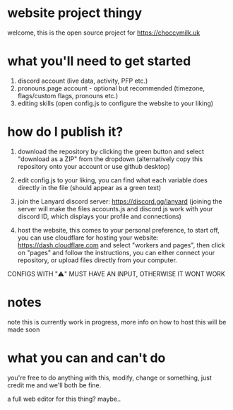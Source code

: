 # website project thingy

welcome, this is the open source project for https://choccymilk.uk

# what you'll need to get started
1. discord account (live data, activity, PFP etc.)
2. pronouns.page account - optional but recommended (timezone, flags/custom flags, pronouns etc.)
3. editing skills (open config.js to configure the website to your liking)

# how do I publish it?
1. download the repository by clicking the green button and select "download as a ZIP" from the dropdown (alternatively copy this repository onto your account or use github desktop) 
2. edit config.js to your liking, you can find what each variable does directly in the file (should appear as a green text)

3. join the Lanyard discord server: https://discord.gg/lanyard (joining the server will make the files accounts.js and discord.js work with your discord ID, which displays your profile and connections)

4. host the website, this comes to your personal preference, to start off, you can use cloudflare for hosting your website: https://dash.cloudflare.com and select "workers and pages", then click on "pages" and follow the instructions, you can either connect your repository, or upload files directly from your computer.

CONFIGS WITH "⚠️" MUST HAVE AN INPUT, OTHERWISE IT WONT WORK

# notes
note this is currently work in progress, more info on how to host this will be made soon

# what you can and can't do
you're free to do anything with this, modify, change or something, just credit me and we'll both be fine.

a full web editor for this thing? maybe..